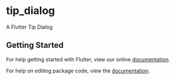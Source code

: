 # tip_dialog

A Flutter Tip Dialog

## Getting Started

For help getting started with Flutter, view our online [documentation](https://flutter.io/).

For help on editing package code, view the [documentation](https://flutter.io/developing-packages/).
